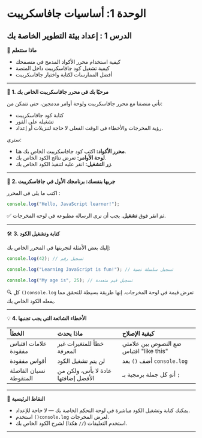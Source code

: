 # الوحدة 1: أساسيات جافاسكريبت

## الدرس 1 : إعداد بيئة التطوير الخاصة بك

🧠 **ماذا ستتعلم**
*	كيفية استخدام محرر الأكواد المدمج في متصفحك
*	كيفية تشغيل كود جافاسكريبت داخل المنصة
*	أفضل الممارسات لكتابة واختبار جافاسكريبت

---

🧭 **1. مرحبًا بك في محرر جافاسكريبت الخاص بك**

تأتي منصتنا مع محرر جافاسكريبت ولوحة أوامر مدمجين، حتى تتمكن من:
*	كتابة كود جافاسكريبت
*	تشغيله على الفور
*	رؤية المخرجات والأخطاء في الوقت الفعلي
لا حاجة لتنزيلات أو إعداد.

سترى:
*	**محرر الأكواد:** اكتب كود جافاسكريبت الخاص بك هنا.
*	**لوحة الأوامر:** تعرض نتائج الكود الخاص بك.
*	**زر التشغيل:** انقر عليه لتنفيذ الكود الخاص بك.

---

🧪 **2. جربها بنفسك: برنامجك الأول في جافاسكريبت**

اكتب ما يلي في المحرر  :

```javascript
console.log("Hello, JavaScript learner!");
```

✅ ثم انقر فوق **تشغيل**. يجب أن ترى الرسالة مطبوعة في لوحة المخرجات.

---

🛠️ **3. كتابة وتشغيل الكود**

إليك بعض الأمثلة لتجربتها في المحرر الخاص بك:

```javascript
console.log(42); // تسجيل رقم

console.log("Learning JavaScript is fun!"); // تسجيل سلسلة نصية

console.log("My age is", 25); // تسجيل قيم متعددة
```

🔍 كل `()console.log` تعرض قيمة في لوحة المخرجات. إنها طريقة بسيطة للتحقق مما يفعله الكود الخاص بك.

---

💡 **4. الأخطاء الشائعة التي يجب تجنبها**

| الخطأ                      | ماذا يحدث                        | كيفية الإصلاح                      |
| :------------------------- | :------------------------------- | :--------------------------------- |
| علامات اقتباس مفقودة       | خطأ للمتغيرات غير المعرفة        | ضع النصوص بين علامتي اقتباس "like this" |
| أقواس مفقودة               | لن يتم تشغيل الكود               | أضف `()` بعد `console.log`           |
| نسيان الفاصلة المنقوطة     | عادة لا بأس، ولكن من الأفضل إضافتها | أنهِ كل جملة برمجية بـ `;`          |

---

🧠 **النقاط الرئيسية**
*	يمكنك كتابة وتشغيل الكود مباشرة في لوحة التحكم الخاصة بك — لا حاجة للإعداد.
*	استخدم `()console.log` لعرض المخرجات.
*	استخدم التعليقات (`//` هكذا) لشرح الكود الخاص بك.

---